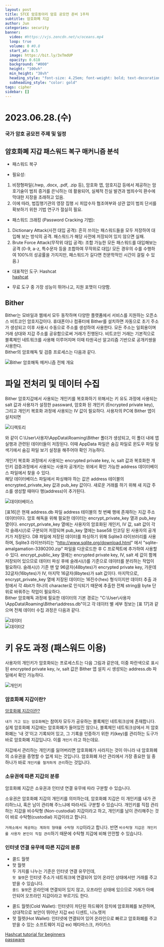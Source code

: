 ```yaml
---
layout: post
title: STCE 암호동아리 암호 공모전 준비 1주차
subtitle: 암호화폐 지갑
author: Jun
categories: security
banner:
  video: #https://vjs.zencdn.net/v/oceans.mp4
  loop: true
  volume: 0 #0.8
  start_at: 8.5
  image: https://bit.ly/3xTmdUP
  opacity: 0.618
  background: "#000"
  height: "100vh"
  min_height: "38vh"
  heading_style: "font-size: 4.25em; font-weight: bold; text-decoration: underline"
  subheading_style: "color: gold"
tags: cipher
sidebar: []
---
```


# 2023.06.28.(수)

### 국가 암호 공모전 주제 및 일정

## 암호화폐 지갑 패스워드 복구 매커니즘 분석

- 패스워드 복구

* 필요성:

1. 비정형파일(.hwp, .docx, .pdf, .zip 등), 암호화 앱, 암호지갑 등에서 제공하는 암호기술이 범죄 증거를 은닉하는 데 활용되어, 실체적 진실 발견과 범죄수익 환수에 막대한 지장을 초래하고 있음.
2. 이에 따라, 법집행기관의 영장 집행 시 피압수자 협조여부와 상관 없이 범죄 단서를 확보하기 위한 기법 연구가 절실히 필요.

- 패스워드 크래킹 (Password Cracking 기법):

1. Dictionary Attack(사전 대입 공격): 흔히 쓰이는 패스워드들을 모두 저장하여 대입해 보는 방식의 공격. 패스워드가 해당 사전에 저장되어 있지 않으면 실패.
2. Brute Force Attack(무작위 대입 공격): 조합 가능한 모든 패스워드를 대입해보는 공격 (0-9, a-z, 특수문자 등을 조합하여 무작위로 대입/ 모든 경우의 수를 수행하여 100%의 성공률을 가지지만, 패스워드가 길다면 천문학적인 시간이 걸릴 수 있음.)

- 대표적인 도구: Hashcat  
  [hashcat](https://hashcat.net/hashcat/)

* 무료 도구 중 가장 성능이 뛰어나고, 지원 포맷이 다양함.

## Bither

Bither는 모바일과 웹에서 모두 동작하며 다양한 플랫폼에서 서비스를 지원하는 오픈소스 비트코인 암호지갑이다. 휴대폰이나 컴퓨터에 Bither를 설치하면 자동으로 초기 주소가 생성되고 이후 사용시 수동으로 주소를 생성하여 사용한다.
모든 주소는 일회용이며 거래 상대와 지갑 주소를 공유함으로써 거래가 진행된다. 비트코인 거래는 기본적으로 블록체인 네트워크를 사용해 이루어지며 이때 타원곡선 알고리즘 기반으로 공개키쌍을 사용한다.  
Bither의 암호해독 및 검증 프로세스는 다음과 같다.

![Bither 암호해독 메커니즘 전체 개요](/assets/images/banners/2023-06-28/Bither.png)

# 파일 전처리 및 데이터 수집

Bither 암호지갑에서 사용되는 개인키를 복호화하기 위해서는 키 유도 과정에 사용되는 salt 값과 사용자가 설정한 passward, 암호화 된 개인키 (Encrypted private key),
그리고 개인키 복호화 과정에 사용되는 IV 값이 필요하다. 사용자의 PC에 Bither 앱이 설치되면

![디렉토리](/assets/images/banners/2023-06-28/Directory.png)

와 같이 C:\User\사용자\AppData\Roaming\Bither 폴더가 생성되고, 이 폴더 내에 앱 실행과 관련된 데이터들이 저장된다. 이때 AppData 파일은 숨김 파일로 윈도우 파일 탐색기에서 숨김 파일 보기 설정을 해주어야 확인 가능하다.

개인키 복호화 과정에서 사용되는 encrypted private key, iv, salt 값과 복호화한 개인키 검증과정에서 사용되는 사용자 공개키는 위에서 확인 가능한 address 데이터베이스 파일에서 찾을 수 있다.  
해당 데이터베이스 파일에서 파싱해야 하는 값은 address 테이블의 encrypted_private_key 값과 pub_key 값이다. 새로운 거래를 하기 위해 새 지갑 주소를 생성할 때마다 행(address)이 추가된다.

![데이터베이스](/assets/images/banners/2023-06-28/Database.png)

[표16]은 현재 address.db 파일 address 테이블의 첫 번째 행에 존재하는 지갑 주소 데이터이다. 암호 해독을 위해 필요한 데이터는 encrypt_private_key 열과 pub_key 열이다. encrypt_private_key 열에는 사용자의 암호화된 개인키, IV 값,
salt 값이 각각 슬래시(/)로 구분되어 저장되며 pub_key 열에는 base58 인코딩 된 사용자의 공개키가 저장된다. DB 파일에 저장된 데이터를 파싱하기 위해 Sqlite3 라이브러리를 사용하며, Sqlite3 라이브러리는 "http://www.sqlite.org/download.html" 에서
"sqlite-amalgamation-3390200.zip" 파일을 다운로드한 후 C 프로젝트에 추가하여 사용할 수 있다. encrypt_public_key 열에는 encrypted private key, IV, salt 세 값이 함께 저장되어 있으므로 데이터 파싱 후에
슬래시(/)를 기준으로 데이터를 분리하는 작업이 필요하다. 슬래시(/) 기준 맨 앞 96글자(48bytes)가 encrypted private key, 가운데 32글자(16bytes)가 IV, 마지막 16글자(8bytes)가 salt 값이다.
마지막으로, encrypt_private_key 열에 저장된 데이터는 16진수(hex) 형식이지만 데이터 추출 과정에서 각 4bit가 하나의 character로 인식되기 때문에 추출한 전체 string을 byte 단위로 바꿔주는 작업이 필요하다.  
Bither 암호해독 과정에 필요한 데이터의 기본 경로는 "C:\User\사용자\AppData\Roaming\Bither\address.db"이고 각 데이터 별 세부 정보는 [표 17]과 같으며 전체 데이터 수집 과정은 다음과 같다.

![데이터](/assets/images/banners/2023-06-28/Data.png)  
![데이터2](/assets/images/banners/2023-06-28/Data2.png)

# 키 유도 과정 (패스워드 이용)

사용자의 개인키가 암호화되는 프로세스트는 다음 그림과 같은데, 이중 파란색으로 표시된 encrypted private key, iv, salt 값은 Bither 앱 설치 시 생성되는 address.db 파일에서 확인 가능하다.

![개인키](/assets/images/banners/2023-06-28/PersonalKey.png)

### 암호화폐 지갑이란?

[암호화폐 지갑이란?](https://www.heybit.io/insight/article/what-are-cryptocurrency-wallets)

`내가 가고 있는 암호화폐`는 참여자 모두가 공유하는 블록체인 네트워크상에 존재합니다.
실제 암호화폐 지갑에는 암호화폐가 들어있진 않으나, 블록체인 네트워크상에서 저 암호화폐는 '내 것'이고 기록되어 있고, 그 기록을 인증하기 위한 키(key)를 관리하는 도구가 바로 암호화폐 지갑입니다.
이를 `개인키` 라고 하는데요.

지갑에서 관리하는 개인키를 잃어버리면 암호화폐가 사라지는 것이 아니라 내 암호화폐의 소유권을 증명할 수 없게 되는 것입니다.
암호화폐 자산 관리에서 가장 중요한 일 중 하나가 바로 `개인키를 철저하게 관리`하는 것입니다.

### 소유권에 따른 지갑의 분류

암호화폐 지갑은 소유권과 인터넷 연결 유무에 따라 구분할 수 있습니다.

소유권은 암호화폐 지갑의 개인키를 의미하는데, 암호화폐 지갑은 이 개인키를 내가 관리하느냐, 혹은 남이 관리해 주느냐에 따라서도 구분할 수 있습니다.
개인키를 직접 관리하는 지갑을 비수탁형 (Non-custodial) 지갑이라고 하고, 개인키를 남이 관리해주는 것이 바로 수탁형(custodial) 지갑이라고 합니다.

`거래소에서 제공하는 계좌의 형태를 수탁형 지갑`이라고 합니다.
반면 `비수탁형 지갑은 개인키를 사용자 본인이 직접 관리`하기 때문에 수탁형 지갑에 비해 안전할 수 있습니다.

### 인터넷 연결 유무에 따른 지갑의 분류

- 콜드 월렛
- 핫 월렛  
  두 가지를 나누는 기준은 인터넷 연결 유무인데,  
  `핫 월렛`은 인터넷 주소가 네트워크에 연결되어 있어 온라인 상태에서만 거래를 주고 받을 수 있습니다.  
  `콜드 월렛`은 온라인에 연결되어 있지 않고, 오프라인 상태에 있으므로 거래가 아예 안되어 오프라인 지갑이라고 부르기도 한다.

* 콜드 월렛(Cold Wallet): 인터넷이 차단된 하드웨어 장치에 암호화폐를 보관하며, 상대적으로 보안이 뛰어난 지갑 ex) 디센트, 나노렛저
* 핫 월렛(Hot Wallet): 인터넷에 연결되어 있어 온라인으로 빠르고 암호화폐를 주고받을 수 있는 소프트웨어 지갑 ex) 메타마스크, 카이카스

[Hashcat tutorial for beginners](https://resources.infosecinstitute.com/topic/hashcat-tutorial-beginners/)  
[passware](https://www.passware.com/training/)
